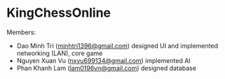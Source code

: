 # KingChessOnline

Members:
- Dao Minh Tri (minhtri1396@gmail.com) designed UI and implemented networking (LAN), core game
- Nguyen Xuan Vu (nxvu699134@gmail.com) implemented AI
- Phan Khanh Lam (lam0196vn@gmail.com) designed database
